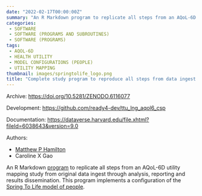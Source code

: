 ```yaml
---
date: "2022-02-17T00:00:00Z"
summary: "An R Markdown program to replicate all steps from an AQoL-6D utility mapping study from original data ingest through analysis, reporting and results dissemination..."
categories:
 - SOFTWARE
 - SOFTWARE (PROGRAMS AND SUBROUTINES)
 - SOFTWARE (PROGRAMS)
tags:
 - AQOL-6D
 - HEALTH UTILITY
 - MODEL CONFIGURATIONS (PEOPLE)
 - UTILITY MAPPING
thumbnail: images/springtolife_logo.png
title: "Complete study program to reproduce all steps from data ingest through to results dissemination for a study to map mental health measures to AQoL-6D health utility"
---
```


Archive: https://doi.org/10.5281/ZENODO.6116077

Development: https://github.com/ready4-dev/ttu_lng_aqol6_csp

Documentation: https://dataverse.harvard.edu/file.xhtml?fileId=6038643&version=9.0

Authors:
 - [Matthew P Hamilton](https://mph-economist.netlify.app/)
 - Caroline X Gao

An R Markdown [program](../) to replicate all steps from an AQoL-6D utility mapping study from original data ingest through analysis, reporting and results dissemination. This program implements a configuration of the [Spring To Life model of people](../../../project/c_springtolife-project/).

